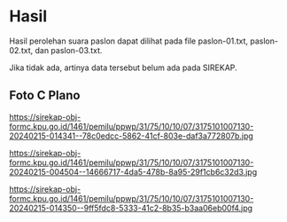 # Hasil

Hasil perolehan suara paslon dapat dilihat pada file paslon-01.txt, paslon-02.txt, dan paslon-03.txt.

Jika tidak ada, artinya data tersebut belum ada pada SIREKAP.

## Foto C Plano

https://sirekap-obj-formc.kpu.go.id/1461/pemilu/ppwp/31/75/10/10/07/3175101007130-20240215-014341--78c0edcc-5862-41cf-803e-daf3a772807b.jpg

https://sirekap-obj-formc.kpu.go.id/1461/pemilu/ppwp/31/75/10/10/07/3175101007130-20240215-004504--14666717-4da5-478b-8a95-29f1cb6c32d3.jpg

https://sirekap-obj-formc.kpu.go.id/1461/pemilu/ppwp/31/75/10/10/07/3175101007130-20240215-014350--9ff5fdc8-5333-41c2-8b35-b3aa06eb00f4.jpg
